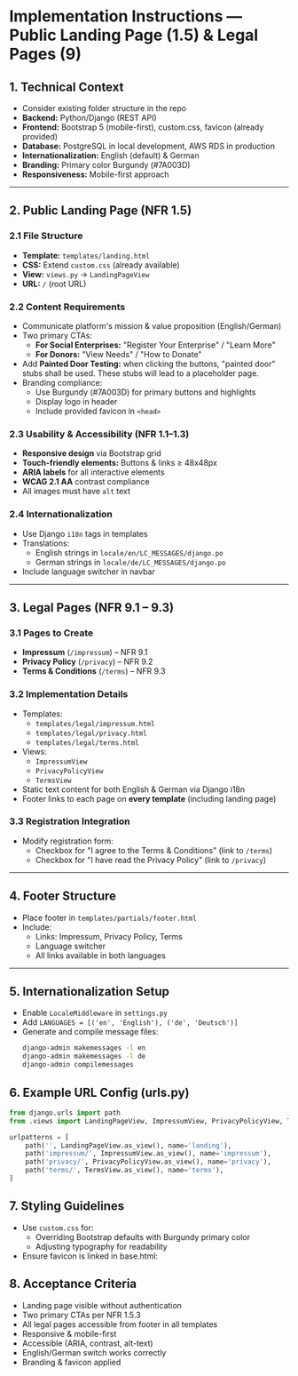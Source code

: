 # Implementation Instructions — Public Landing Page (1.5) & Legal Pages (9)

## 1. Technical Context
- Consider existing folder structure in the repo
- **Backend:** Python/Django (REST API)
- **Frontend:** Bootstrap 5 (mobile-first), custom.css, favicon (already provided)
- **Database:** PostgreSQL in local development, AWS RDS in production
- **Internationalization:** English (default) & German
- **Branding:** Primary color Burgundy (#7A003D)
- **Responsiveness:** Mobile-first approach

---

## 2. Public Landing Page (NFR 1.5)

### 2.1 File Structure
- **Template:** `templates/landing.html`
- **CSS:** Extend `custom.css` (already available)
- **View:** `views.py` → `LandingPageView`
- **URL:** `/` (root URL)

### 2.2 Content Requirements
- Communicate platform's mission & value proposition (English/German)
- Two primary CTAs:
  - **For Social Enterprises:** "Register Your Enterprise" / "Learn More"
  - **For Donors:** "View Needs" / "How to Donate"
- Add **Painted Door Testing:** when clicking the buttons, "painted door" stubs shall be used. These stubs will lead to a placeholder page.
- Branding compliance:
  - Use Burgundy (#7A003D) for primary buttons and highlights
  - Display logo in header
  - Include provided favicon in `<head>`

### 2.3 Usability & Accessibility (NFR 1.1–1.3)
- **Responsive design** via Bootstrap grid
- **Touch-friendly elements:** Buttons & links ≥ 48x48px
- **ARIA labels** for all interactive elements
- **WCAG 2.1 AA** contrast compliance
- All images must have `alt` text

### 2.4 Internationalization
- Use Django `i18n` tags in templates
- Translations:
  - English strings in `locale/en/LC_MESSAGES/django.po`
  - German strings in `locale/de/LC_MESSAGES/django.po`
- Include language switcher in navbar

---

## 3. Legal Pages (NFR 9.1 – 9.3)

### 3.1 Pages to Create
- **Impressum** (`/impressum`) – NFR 9.1
- **Privacy Policy** (`/privacy`) – NFR 9.2
- **Terms & Conditions** (`/terms`) – NFR 9.3

### 3.2 Implementation Details
- Templates:
  - `templates/legal/impressum.html`
  - `templates/legal/privacy.html`
  - `templates/legal/terms.html`
- Views:
  - `ImpressumView`
  - `PrivacyPolicyView`
  - `TermsView`
- Static text content for both English & German via Django i18n
- Footer links to each page on **every template** (including landing page)

### 3.3 Registration Integration
- Modify registration form:
  - Checkbox for "I agree to the Terms & Conditions" (link to `/terms`)
  - Checkbox for "I have read the Privacy Policy" (link to `/privacy`)

---

## 4. Footer Structure
- Place footer in `templates/partials/footer.html`
- Include:
  - Links: Impressum, Privacy Policy, Terms
  - Language switcher
  - All links available in both languages

---

## 5. Internationalization Setup
- Enable `LocaleMiddleware` in `settings.py`
- Add `LANGUAGES = [('en', 'English'), ('de', 'Deutsch')]`
- Generate and compile message files:
  ```bash
  django-admin makemessages -l en
  django-admin makemessages -l de
  django-admin compilemessages


##  6. Example URL Config (urls.py)
```python
from django.urls import path
from .views import LandingPageView, ImpressumView, PrivacyPolicyView, TermsView

urlpatterns = [
    path('', LandingPageView.as_view(), name='landing'),
    path('impressum/', ImpressumView.as_view(), name='impressum'),
    path('privacy/', PrivacyPolicyView.as_view(), name='privacy'),
    path('terms/', TermsView.as_view(), name='terms'),
]
```

## 7. Styling Guidelines

* Use `custom.css` for: 
    * Overriding Bootstrap defaults with Burgundy primary color
    * Adjusting typography for readability
* Ensure favicon is linked in base.html:
<link rel="icon" href="{% static 'images/favicon.ico' %}">

## 8. Acceptance Criteria

* Landing page visible without authentication
* Two primary CTAs per NFR 1.5.3
* All legal pages accessible from footer in all templates
* Responsive & mobile-first
* Accessible (ARIA, contrast, alt-text)
* English/German switch works correctly
* Branding & favicon applied